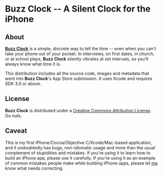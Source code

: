 Buzz Clock -- A Silent Clock for the iPhone
==========


About
-----

**[Buzz Clock](http://buzzclockapp.com)** is a simple, discrete way to tell the
time -- even when you can't take your phone out of your pocket. In interviews,
on first dates, in church, or at school plays, **Buzz Clock** silently vibrates
at set intervals, so you'll always know what time it is.

This distribution includes all the source code, images and metadata that went
into **Buzz Clock**'s App Store submission. It uses Xcode and requires SDK 3.0
or above.


License
-------

**Buzz Clock** is distributed under a [Creative Commons Attribution
License](http://creativecommons.org/licenses/by/3.0/).  Go nuts.


Caveat
------

This is my first iPhone/Cocoa/Objective C/Xcode/Mac-based application, and it
undoubtedly has bugs, non-idiomatic usage and more than the usual complement
of stupidities and mistakes.  If you're using it to learn how to build an
iPhone app, please use it carefully.  If you're using it as an example of
common mistakes people make while building iPhone apps, please let
[me](mailto:greg@eod.com) know what needs correcting.
